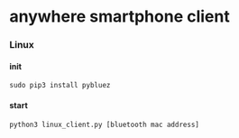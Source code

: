# anywhere smartphone client
### Linux
#### init
```
sudo pip3 install pybluez
```
#### start
```
python3 linux_client.py [bluetooth mac address]
```
